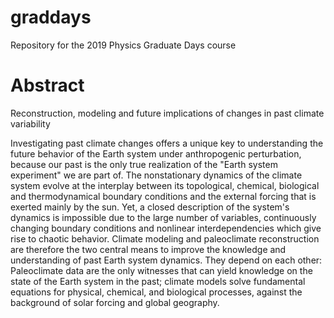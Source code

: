 # graddays
Repository for the 2019 Physics Graduate Days course


# Abstract

Reconstruction, modeling and future implications of changes in past climate variability

Investigating past climate changes offers a unique key to understanding the future behavior of the Earth system under anthropogenic perturbation, because our past is the only true realization of the "Earth system experiment" we are part of. The nonstationary dynamics of the climate system evolve at the interplay between its topological, chemical, biological and thermodynamical boundary conditions and the external forcing that is exerted mainly by the sun. Yet, a closed description of the system's dynamics is impossible due to the large number of variables, continuously changing boundary conditions and nonlinear interdependencies which give rise to chaotic behavior. Climate modeling and paleoclimate reconstruction are therefore the two central means to improve the knowledge and understanding of past Earth system dynamics. They depend on each other: Paleoclimate data are the only witnesses that can yield knowledge on the state of the Earth system in the past; climate models solve fundamental equations for physical, chemical, and biological processes, against the background of solar forcing and global geography.

